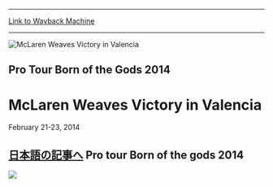 
---
[Link to Wayback Machine](https://web.archive.org/web/20160421183051/http://magic.wizards.com/en/events/coverage/ptbng)

[_metadata_:description]:- "日本語の記事へ Pro tour Born of the gods 2014"
[_metadata_:generator]:- "Drupal 7 (http://drupal.org)"
[_metadata_:node]:- "503226"
[_metadata_:source]:- "div-block-system-main"
[_metadata_:title]:- "McLaren Weaves Victory in Valencia"
[_metadata_:wayback_capture_timestamp]:- "2016-04-21 18:30:51"
[_metadata_:wayback_raw_url]:- "https://web.archive.org/web/20160421183051id_/http://magic.wizards.com/en/events/coverage/ptbng"
[_metadata_:wayback_url]:- "http://magic.wizards.com/en/events/coverage/ptbng"
---







![McLaren Weaves Victory in Valencia](https://media.magic.wizards.com/images/banner/large_1_4.jpg)





Pro Tour Born of the Gods 2014
------------------------------


McLaren Weaves Victory in Valencia
==================================




February 21-23, 2014












[日本語の記事へ](/en/node/502781) 
Pro tour Born of the gods 2014
------------------------------


![](https://media.magic.wizards.com/image_legacy_migration/mtg/images/daily/events/ptbng14/winningshot_620.jpg)  

 


